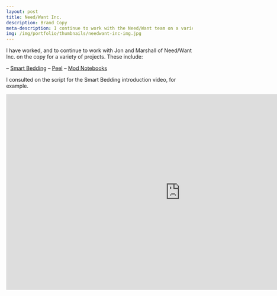 ```yaml
---
layout: post
title: Need/Want Inc.
description: Brand Copy
meta-description: I continue to work with the Need/Want team on a variety of projects and products.
img: /img/portfolio/thumbnails/needwant-inc-img.jpg
---
```


I have worked, and to continue to work with Jon and Marshall of Need/Want Inc. on the copy for a variety of projects. These include:

– [Smart Bedding](http://smartbedding.com/)
– [Peel](http://www.buypeel.com/)
– [Mod Notebooks](http://modnotebooks.com/)

I consulted on the script for the Smart Bedding introduction video, for example.

<iframe width="940" height="529" src="https://www.youtube.com/embed/4dUiNaGYwow" frameborder="0" allowfullscreen></iframe>
 